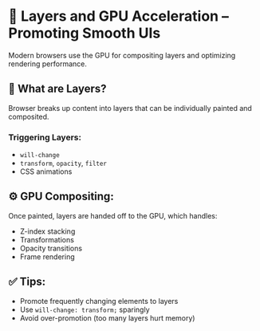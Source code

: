 # 🧱 Layers and GPU Acceleration – Promoting Smooth UIs

Modern browsers use the GPU for compositing layers and optimizing rendering performance.

## 🎯 What are Layers?
Browser breaks up content into layers that can be individually painted and composited.

### Triggering Layers:
- `will-change`
- `transform`, `opacity`, `filter`
- CSS animations

## ⚙️ GPU Compositing:
Once painted, layers are handed off to the GPU, which handles:
- Z-index stacking
- Transformations
- Opacity transitions
- Frame rendering

## ✅ Tips:
- Promote frequently changing elements to layers
- Use `will-change: transform;` sparingly
- Avoid over-promotion (too many layers hurt memory)